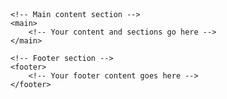 <!DOCTYPE html>
<html>
<head>
    <title>Your Website Title</title>
    <style>
        /* CSS styles go here */
    </style>
</head>
<body>
    <!-- Header section -->
    <header>
        <!-- Your logo and navigation menu go here -->
    </header>

    <!-- Main content section -->
    <main>
        <!-- Your content and sections go here -->
    </main>

    <!-- Footer section -->
    <footer>
        <!-- Your footer content goes here -->
    </footer>
</body>
</html>

